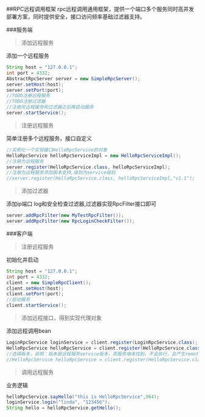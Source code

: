 ##RPC远程调用框架
rpc远程调用通用框架，提供一个端口多个服务同时高并发部署方案，同时提供安全，接口访问频率基础过滤器支持。

###服务端

>添加远程服务

添加一个远程服务
```java
String host = "127.0.0.1";
int port = 4332;
AbstractRpcServer server = new SimpleRpcServer();
server.setHost(host);
server.setPort(port);
//TODO注册远程服务
//TODO注册过滤器
//注册完远程服务和过滤器之后再启动服务
server.startService();
```

>注册远程服务

简单注册多个远程服务，接口自定义
```java
//实例化一个实现接口HelloRpcService的对象
HelloRpcService helloRpcServiceImpl = new HelloRpcServiceImpl();
//注册为远程服务
server.register(HelloRpcService.class, helloRpcServiceImpl);
//注册为远程服务添加版本支持,级别为service级别
//server.register(HelloRpcService.class, helloRpcServiceImpl,"v1.1");
```

>添加过滤器

添加ip端口 log和安全检查过滤器,过滤器实现RpcFilter接口即可

```java
server.addRpcFilter(new MyTestRpcFilter());
server.addRpcFilter(new RpcLoginCheckFilter());
```

###客户端

>注册远程服务

初始化并启动
```java
String host = "127.0.0.1";
int port = 4332;
client = new SimpleRpcClient();
client.setHost(host);
client.setPort(port);
//启动服务
client.startService();
```

>添加远程接口，得到实现代理对象

添加远程调用bean

```java
LoginRpcService loginService = client.register(LoginRpcService.class);
HelloRpcService helloRpcService = client.register(HelloRpcService.class);
//选择版本，说明：版本是远程服务service版本，若服务端未找到，不会执行，会产生remote Exception
//HelloRpcService helloRpcService = client.register(HelloRpcService.class,"v1.1");
```

>调用远程服务

业务逻辑

```java
helloRpcService.sayHello("this is HelloRpcService",564);
loginService.login("linda", "123456");
String hello = helloRpcService.getHello();
```
